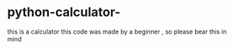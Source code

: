# python-calculator-
this is a calculator this code was made by a beginner , so please bear this in mind   
